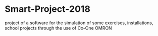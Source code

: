 # Smart-Project-2018
 project of a software for the simulation of some exercises, installations, school projects through the use of Cx-One OMRON
